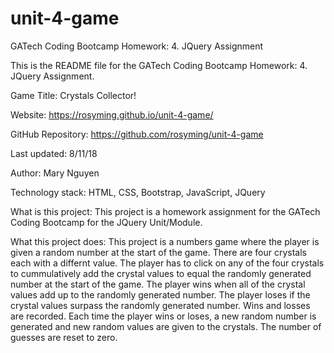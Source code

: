 # unit-4-game
GATech Coding Bootcamp Homework: 4. JQuery Assignment

This is the README file for the GATech Coding Bootcamp Homework: 4. JQuery Assignment.  

Game Title: Crystals Collector!

Website: https://rosyming.github.io/unit-4-game/

GitHub Repository: https://github.com/rosyming/unit-4-game

Last updated: 8/11/18

Author: Mary Nguyen

Technology stack: HTML, CSS, Bootstrap, JavaScript, JQuery

What is this project: This project is a homework assignment for the GATech Coding Bootcamp for the JQuery Unit/Module.

What this project does: This project is a numbers game where the player is given a random number at the start of the game. There are four crystals each with a differnt value.  The player has to click on any of the four crystals to cummulatively add the crystal values to equal the randomly generated number at the start of the game.  The player wins when all of the crystal values add up to the randomly generated number.  The player loses if the crystal values surpass the randomly generated number.  Wins and losses are recorded.  Each time the player wins or loses, a new random number is generated and new random values are given to the crystals.  The number of guesses are reset to zero.
